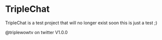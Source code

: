 TripleChat
==========
TripleChat is a test project that will no longer exist soon this is just a test ;)

@triplewowtv on twitter
V1.0.0
